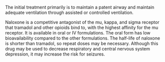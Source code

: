 The initial treatment primarily is to maintain a patent airway and maintain adequate ventilation through assisted or controlled ventilation.

Naloxone is a competitive antagonist of the mu, kappa, and sigma receptor that tramadol and other opioids bind to, with the highest affinity for the mu receptor. It is available in oral or IV formulations. The oral form has low bioavailability compared to the other formulations. The half-life of naloxone is shorter than tramadol, so repeat doses may be necessary. Although this drug may be used to decrease respiratory and central nervous system depression, it may increase the risk for seizures.